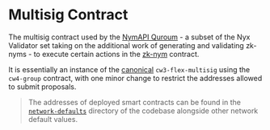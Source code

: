 # Multisig Contract

The multisig contract used by the [NymAPI Quroum]() - a subset of the Nyx Validator set taking on the additional work of generating and validating zk-nyms - to execute certain actions in the [zk-nym](./ecash.md) contract.

It is essentially an instance of the [canonical](https://github.com/CosmWasm/cw-plus/tree/main/contracts) `cw3-flex-multisig` using the `cw4-group` contract, with one minor change to restrict the addresses allowed to submit proposals.


> The addresses of deployed smart contracts can be found in the [`network-defaults`](https://github.com/nymtech/nym/blob/master/common/network-defaults/src/mainnet.rs) directory of the codebase alongside other network default values.
